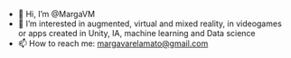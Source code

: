 - 👋 Hi, I’m @MargaVM
- 👀 I’m interested in augmented, virtual and mixed reality, in videogames or apps created in Unity, IA, machine learning and Data science
- 📫 How to reach me: margavarelamato@gmail.com

<!---
MargaVM/MargaVM is a ✨ special ✨ repository because its `README.md` (this file) appears on your GitHub profile.
You can click the Preview link to take a look at your changes.
--->
